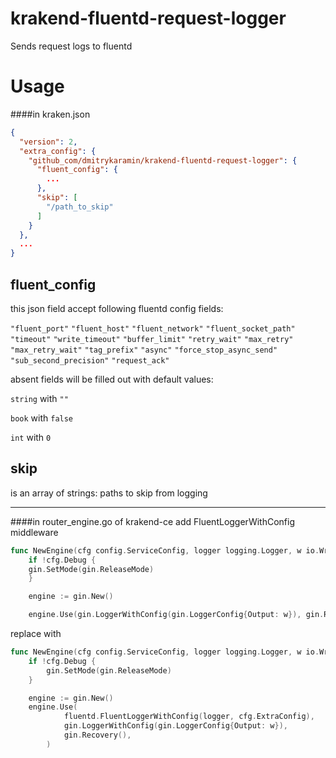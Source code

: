 # krakend-fluentd-request-logger
Sends request logs to fluentd



#  Usage 

####in kraken.json

```json
{
  "version": 2,
  "extra_config": {
    "github_com/dmitrykaramin/krakend-fluentd-request-logger": {
      "fluent_config": {
        ...
      },
      "skip": [
        "/path_to_skip"
      ]
    }
  },
  ...
}

```
## fluent_config
this json field accept following fluentd config fields:

`"fluent_port"`
`"fluent_host"`
`"fluent_network"`
`"fluent_socket_path"`
`"timeout"`
`"write_timeout"`
`"buffer_limit"`
`"retry_wait"`
`"max_retry"`
`"max_retry_wait"`
`"tag_prefix"`
`"async"`
`"force_stop_async_send"`
`"sub_second_precision"`
`"request_ack"`

absent fields will be filled out with default values:

`string` with `""`

`book` with `false` 

`int` with `0`

## skip

is an array of strings: paths to skip from logging

---

####in router_engine.go of krakend-ce add FluentLoggerWithConfig middleware

```go
func NewEngine(cfg config.ServiceConfig, logger logging.Logger, w io.Writer) *gin.Engine {
    if !cfg.Debug {
    gin.SetMode(gin.ReleaseMode)
    }

    engine := gin.New()

    engine.Use(gin.LoggerWithConfig(gin.LoggerConfig{Output: w}), gin.Recovery())
```

replace with

```go
func NewEngine(cfg config.ServiceConfig, logger logging.Logger, w io.Writer) *gin.Engine {
	if !cfg.Debug {
		gin.SetMode(gin.ReleaseMode)
	}

	engine := gin.New()
	engine.Use(
			fluentd.FluentLoggerWithConfig(logger, cfg.ExtraConfig),
			gin.LoggerWithConfig(gin.LoggerConfig{Output: w}),
			gin.Recovery(),
		)
```
